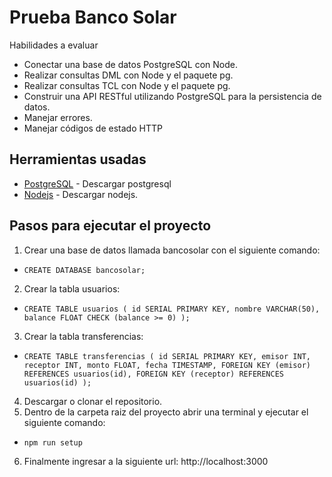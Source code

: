 # Prueba Banco Solar
Habilidades a evaluar
- Conectar una base de datos PostgreSQL con Node.
- Realizar consultas DML con Node y el paquete pg.
- Realizar consultas TCL con Node y el paquete pg.
- Construir una API RESTful utilizando PostgreSQL para la persistencia de datos.
- Manejar errores.
- Manejar códigos de estado HTTP

## Herramientas usadas

- [PostgreSQL](https://www.postgresql.org/download/) - Descargar postgresql 
- [Nodejs](https://nodejs.org/en/) - Descargar nodejs.

## Pasos para ejecutar el proyecto
1. Crear una base de datos llamada bancosolar con el siguiente comando: 
- `CREATE DATABASE bancosolar;`
2. Crear la tabla usuarios:
- `CREATE TABLE usuarios (
   id SERIAL PRIMARY KEY,
   nombre VARCHAR(50),
   balance FLOAT CHECK (balance >= 0)
);`
3. Crear la tabla transferencias:
- `CREATE TABLE transferencias (
   id SERIAL PRIMARY KEY,
   emisor INT,
   receptor INT,
   monto FLOAT,
   fecha TIMESTAMP,
   FOREIGN KEY (emisor) REFERENCES usuarios(id),
   FOREIGN KEY (receptor) REFERENCES usuarios(id)
);`
4. Descargar o clonar el repositorio.
5. Dentro de la carpeta raiz del proyecto abrir una terminal y ejecutar el siguiente comando:
- `npm run setup`
6. Finalmente ingresar a la siguiente url: http://localhost:3000
